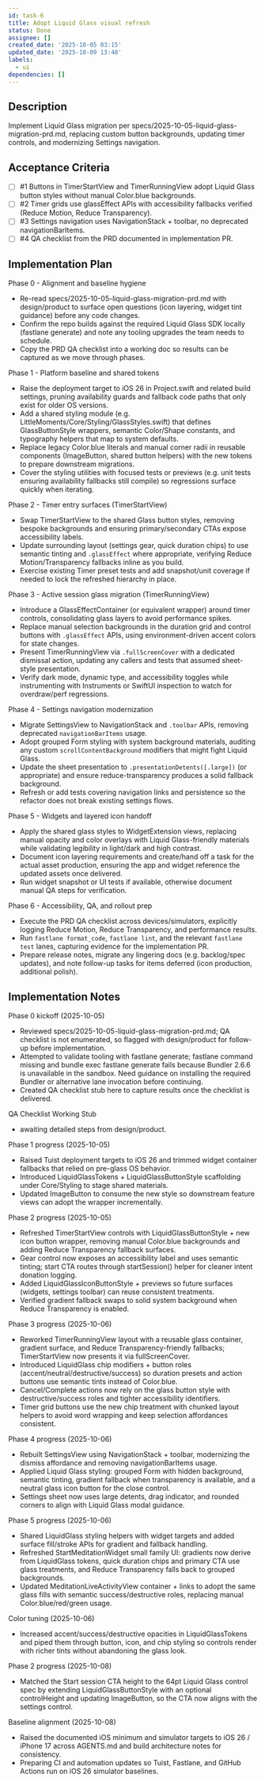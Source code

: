```yaml
---
id: task-6
title: Adopt Liquid Glass visual refresh
status: Done
assignee: []
created_date: '2025-10-05 03:15'
updated_date: '2025-10-09 13:48'
labels:
  - ui
dependencies: []
---
```


## Description

Implement Liquid Glass migration per specs/2025-10-05-liquid-glass-migration-prd.md, replacing custom button backgrounds, updating timer controls, and modernizing Settings navigation.

## Acceptance Criteria
<!-- AC:BEGIN -->
- [ ] #1 Buttons in TimerStartView and TimerRunningView adopt Liquid Glass button styles without manual Color.blue backgrounds.
- [ ] #2 Timer grids use glassEffect APIs with accessibility fallbacks verified (Reduce Motion, Reduce Transparency).
- [ ] #3 Settings navigation uses NavigationStack + toolbar, no deprecated navigationBarItems.
- [ ] #4 QA checklist from the PRD documented in implementation PR.
<!-- AC:END -->


## Implementation Plan

Phase 0 - Alignment and baseline hygiene
- Re-read specs/2025-10-05-liquid-glass-migration-prd.md with design/product to surface open questions (icon layering, widget tint guidance) before any code changes.
- Confirm the repo builds against the required Liquid Glass SDK locally (fastlane generate) and note any tooling upgrades the team needs to schedule.
- Copy the PRD QA checklist into a working doc so results can be captured as we move through phases.

Phase 1 - Platform baseline and shared tokens
- Raise the deployment target to iOS 26 in Project.swift and related build settings, pruning availability guards and fallback code paths that only exist for older OS versions.
- Add a shared styling module (e.g. LittleMoments/Core/Styling/GlassStyles.swift) that defines GlassButtonStyle wrappers, semantic Color/Shape constants, and typography helpers that map to system defaults.
- Replace legacy Color.blue literals and manual corner radii in reusable components (ImageButton, shared button helpers) with the new tokens to prepare downstream migrations.
- Cover the styling utilities with focused tests or previews (e.g. unit tests ensuring availability fallbacks still compile) so regressions surface quickly when iterating.

Phase 2 - Timer entry surfaces (TimerStartView)
- Swap TimerStartView to the shared Glass button styles, removing bespoke backgrounds and ensuring primary/secondary CTAs expose accessibility labels.
- Update surrounding layout (settings gear, quick duration chips) to use semantic tinting and `.glassEffect` where appropriate, verifying Reduce Motion/Transparency fallbacks inline as you build.
- Exercise existing Timer preset tests and add snapshot/unit coverage if needed to lock the refreshed hierarchy in place.

Phase 3 - Active session glass migration (TimerRunningView)
- Introduce a GlassEffectContainer (or equivalent wrapper) around timer controls, consolidating glass layers to avoid performance spikes.
- Replace manual selection backgrounds in the duration grid and control buttons with `.glassEffect` APIs, using environment-driven accent colors for state changes.
- Present TimerRunningView via `.fullScreenCover` with a dedicated dismissal action, updating any callers and tests that assumed sheet-style presentation.
- Verify dark mode, dynamic type, and accessibility toggles while instrumenting with Instruments or SwiftUI inspection to watch for overdraw/perf regressions.

Phase 4 - Settings navigation modernization
- Migrate SettingsView to NavigationStack and `.toolbar` APIs, removing deprecated `navigationBarItems` usage.
- Adopt grouped Form styling with system background materials, auditing any custom `scrollContentBackground` modifiers that might fight Liquid Glass.
- Update the sheet presentation to `.presentationDetents([.large])` (or appropriate) and ensure reduce-transparency produces a solid fallback background.
- Refresh or add tests covering navigation links and persistence so the refactor does not break existing settings flows.

Phase 5 - Widgets and layered icon handoff
- Apply the shared glass styles to WidgetExtension views, replacing manual opacity and color overlays with Liquid Glass-friendly materials while validating legibility in light/dark and high contrast.
- Document icon layering requirements and create/hand off a task for the actual asset production, ensuring the app and widget reference the updated assets once delivered.
- Run widget snapshot or UI tests if available, otherwise document manual QA steps for verification.

Phase 6 - Accessibility, QA, and rollout prep
- Execute the PRD QA checklist across devices/simulators, explicitly logging Reduce Motion, Reduce Transparency, and performance results.
- Run `fastlane format_code`, `fastlane lint`, and the relevant `fastlane test` lanes, capturing evidence for the implementation PR.
- Prepare release notes, migrate any lingering docs (e.g. backlog/spec updates), and note follow-up tasks for items deferred (icon production, additional polish).


## Implementation Notes

Phase 0 kickoff (2025-10-05)
- Reviewed specs/2025-10-05-liquid-glass-migration-prd.md; QA checklist is not enumerated, so flagged with design/product for follow-up before implementation.
- Attempted to validate tooling with fastlane generate; fastlane command missing and bundle exec fastlane generate fails because Bundler 2.6.6 is unavailable in the sandbox. Need guidance on installing the required Bundler or alternative lane invocation before continuing.
- Created QA checklist stub here to capture results once the checklist is delivered.

QA Checklist Working Stub
- awaiting detailed steps from design/product.

Phase 1 progress (2025-10-05)
- Raised Tuist deployment targets to iOS 26 and trimmed widget container fallbacks that relied on pre-glass OS behavior.
- Introduced LiquidGlassTokens + LiquidGlassButtonStyle scaffolding under Core/Styling to stage shared materials.
- Updated ImageButton to consume the new style so downstream feature views can adopt the wrapper incrementally.

Phase 2 progress (2025-10-05)
- Refreshed TimerStartView controls with LiquidGlassButtonStyle + new icon button wrapper, removing manual Color.blue backgrounds and adding Reduce Transparency fallback surfaces.
- Gear control now exposes an accessibility label and uses semantic tinting; start CTA routes through startSession() helper for cleaner intent donation logging.
- Added LiquidGlassIconButtonStyle + previews so future surfaces (widgets, settings toolbar) can reuse consistent treatments.
- Verified gradient fallback swaps to solid system background when Reduce Transparency is enabled.

Phase 3 progress (2025-10-06)
- Reworked TimerRunningView layout with a reusable glass container, gradient surface, and Reduce Transparency-friendly fallbacks; TimerStartView now presents it via fullScreenCover.
- Introduced LiquidGlass chip modifiers + button roles (accent/neutral/destructive/success) so duration presets and action buttons use semantic tints instead of Color.blue.
- Cancel/Complete actions now rely on the glass button style with destructive/success roles and tighter accessibility identifiers.
- Timer grid buttons use the new chip treatment with chunked layout helpers to avoid word wrapping and keep selection affordances consistent.

Phase 4 progress (2025-10-06)
- Rebuilt SettingsView using NavigationStack + toolbar, modernizing the dismiss affordance and removing navigationBarItems usage.
- Applied Liquid Glass styling: grouped Form with hidden background, semantic tinting, gradient fallback when transparency is available, and a neutral glass icon button for the close control.
- Settings sheet now uses large detents, drag indicator, and rounded corners to align with Liquid Glass modal guidance.

Phase 5 progress (2025-10-06)
- Shared LiquidGlass styling helpers with widget targets and added surface fill/stroke APIs for gradient and fallback handling.
- Refreshed StartMeditationWidget small family UI: gradients now derive from LiquidGlass tokens, quick duration chips and primary CTA use glass treatments, and Reduce Transparency falls back to grouped backgrounds.
- Updated MeditationLiveActivityView container + links to adopt the same glass fills with semantic success/destructive roles, replacing manual Color.blue/red/green usage.

Color tuning (2025-10-06)
- Increased accent/success/destructive opacities in LiquidGlassTokens and piped them through button, icon, and chip styling so controls render with richer tints without abandoning the glass look.

Phase 2 progress (2025-10-08)
- Matched the Start session CTA height to the 64pt Liquid Glass control spec by extending LiquidGlassButtonStyle with an optional controlHeight and updating ImageButton, so the CTA now aligns with the settings control.

Baseline alignment (2025-10-08)
- Raised the documented iOS minimum and simulator targets to iOS 26 / iPhone 17 across AGENTS.md and build architecture notes for consistency.
- Preparing CI and automation updates so Tuist, Fastlane, and GitHub Actions run on iOS 26 simulator baselines.

